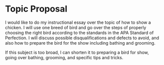 # Topic Proposal

I would like to do my instructional essay over the topic of how to show a chicken. I will use one breed of bird and go over the steps of properly choosing the right bird according to the standards in the APA Standard of Perfection. I will discuss possible disqualifications and defects to avoid, and also how to prepare the bird for the show including bathing and grooming. 

If this subject is too broad, I can shorten it to preparing a bird for show, going over bathing, grooming, and specific tips and tricks. 
